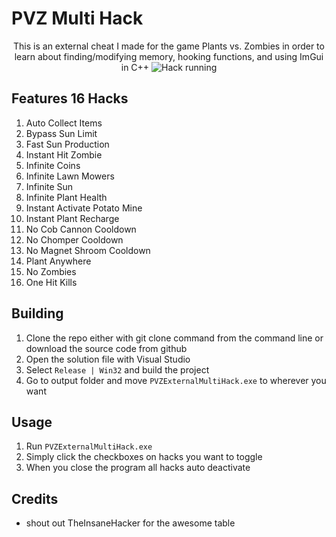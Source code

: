 ﻿# PVZ Multi Hack
<p align="center" width="100%">
    This is an external cheat I made for the game Plants vs. Zombies in order to learn about finding/modifying memory, hooking functions, and using ImGui in C++
    <img src="./pvzhack.gif" alt="Hack running" />
</p>

## Features 16 Hacks
1. Auto Collect Items
2. Bypass Sun Limit
3. Fast Sun Production
4. Instant Hit Zombie
5. Infinite Coins
6. Infinite Lawn Mowers
7. Infinite Sun
8. Infinite Plant Health
9. Instant Activate Potato Mine
10. Instant Plant Recharge
11. No Cob Cannon Cooldown
12. No Chomper Cooldown
13. No Magnet Shroom Cooldown
14. Plant Anywhere
15. No Zombies
16. One Hit Kills

## Building
1. Clone the repo either with git clone command from the command line or download the source code from github
2. Open the solution file with Visual Studio
3. Select `Release | Win32` and build the project
4. Go to output folder and move `PVZExternalMultiHack.exe` to wherever you want

## Usage
1. Run `PVZExternalMultiHack.exe`
2. Simply click the checkboxes on hacks you want to toggle
3. When you close the program all hacks auto deactivate

## Credits
- shout out TheInsaneHacker for the awesome table